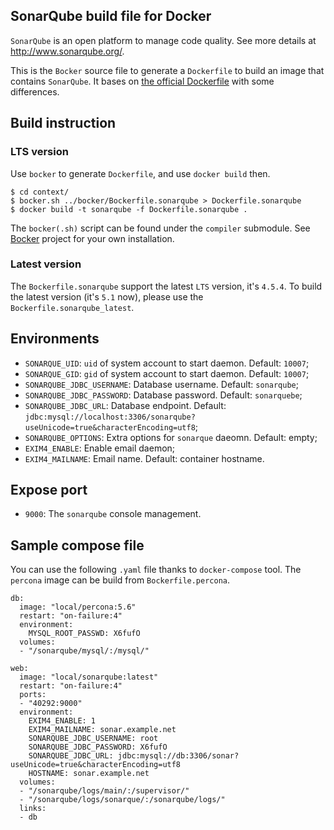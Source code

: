 ## SonarQube build file for Docker

`SonarQube` is an open platform to manage code quality.
See more details at http://www.sonarqube.org/.

This is the `Bocker` source file to generate a `Dockerfile`
to build an image that contains `SonarQube`. It bases on
[the official Dockerfile][1] with some differences.

## Build instruction

### LTS version

Use `bocker` to generate `Dockerfile`, and use `docker build` then.

    $ cd context/
    $ bocker.sh ../bocker/Bockerfile.sonarqube > Dockerfile.sonarqube
    $ docker build -t sonarqube -f Dockerfile.sonarqube .

The `bocker(.sh)` script can be found under the `compiler` submodule.
See [Bocker][2] project for your own installation.

### Latest version

The `Bockerfile.sonarqube` support the latest `LTS` version, it's `4.5.4`.
To build the latest version (it's `5.1` now),
please use the `Bockerfile.sonarqube_latest`.

## Environments

* `SONARQUE_UID`: `uid` of system account to start daemon. Default: `10007`;
* `SONARQUE_GID`: `gid` of system account to start daemon. Default: `10007`;
* `SONARQUBE_JDBC_USERNAME`: Database username. Default: `sonarqube`;
* `SONARQUBE_JDBC_PASSWORD`: Database password. Default: `sonarquebe`;
* `SONARQUBE_JDBC_URL`: Database endpoint. Default: `jdbc:mysql://localhost:3306/sonarqube?useUnicode=true&characterEncoding=utf8`;
* `SONARQUBE_OPTIONS`: Extra options for `sonarque` daeomn. Default: empty;
* `EXIM4_ENABLE`: Enable email daemon;
* `EXIM4_MAILNAME`: Email name. Default: container hostname.

## Expose port

* `9000`: The `sonarqube` console management.

## Sample compose file

You can use the following `.yaml` file thanks to `docker-compose` tool.
The `percona` image can be build from `Bockerfile.percona`.

````
db:
  image: "local/percona:5.6"
  restart: "on-failure:4"
  environment:
    MYSQL_ROOT_PASSWD: X6fufO
  volumes:
  - "/sonarqube/mysql/:/mysql/"

web:
  image: "local/sonarqube:latest"
  restart: "on-failure:4"
  ports:
  - "40292:9000"
  environment:
    EXIM4_ENABLE: 1
    EXIM4_MAILNAME: sonar.example.net
    SONARQUBE_JDBC_USERNAME: root
    SONARQUBE_JDBC_PASSWORD: X6fufO
    SONARQUBE_JDBC_URL: jdbc:mysql://db:3306/sonar?useUnicode=true&characterEncoding=utf8
    HOSTNAME: sonar.example.net
  volumes:
  - "/sonarqube/logs/main/:/supervisor/"
  - "/sonarqube/logs/sonarque/:/sonarqube/logs/"
  links:
  - db
````

[2]: https://github.com/icy/bocker/
[1]: https://github.com/SonarSource/docker-sonarqube/blob/master/4.5.4/Dockerfile
